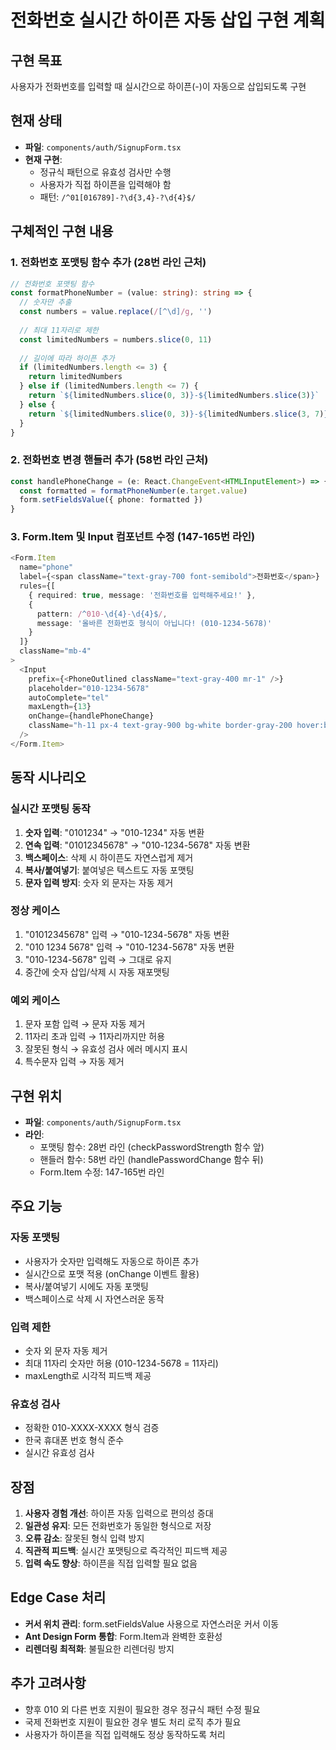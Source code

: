 # 전화번호 실시간 하이픈 자동 삽입 구현 계획

## 구현 목표
사용자가 전화번호를 입력할 때 실시간으로 하이픈(-)이 자동으로 삽입되도록 구현

## 현재 상태
- **파일**: `components/auth/SignupForm.tsx`
- **현재 구현**: 
  - 정규식 패턴으로 유효성 검사만 수행
  - 사용자가 직접 하이픈을 입력해야 함
  - 패턴: `/^01[016789]-?\d{3,4}-?\d{4}$/`

## 구체적인 구현 내용

### 1. 전화번호 포맷팅 함수 추가 (28번 라인 근처)
```typescript
// 전화번호 포맷팅 함수
const formatPhoneNumber = (value: string): string => {
  // 숫자만 추출
  const numbers = value.replace(/[^\d]/g, '')
  
  // 최대 11자리로 제한
  const limitedNumbers = numbers.slice(0, 11)
  
  // 길이에 따라 하이픈 추가
  if (limitedNumbers.length <= 3) {
    return limitedNumbers
  } else if (limitedNumbers.length <= 7) {
    return `${limitedNumbers.slice(0, 3)}-${limitedNumbers.slice(3)}`
  } else {
    return `${limitedNumbers.slice(0, 3)}-${limitedNumbers.slice(3, 7)}-${limitedNumbers.slice(7)}`
  }
}
```

### 2. 전화번호 변경 핸들러 추가 (58번 라인 근처)
```typescript
const handlePhoneChange = (e: React.ChangeEvent<HTMLInputElement>) => {
  const formatted = formatPhoneNumber(e.target.value)
  form.setFieldsValue({ phone: formatted })
}
```

### 3. Form.Item 및 Input 컴포넌트 수정 (147-165번 라인)
```typescript
<Form.Item
  name="phone"
  label={<span className="text-gray-700 font-semibold">전화번호</span>}
  rules={[
    { required: true, message: '전화번호를 입력해주세요!' },
    { 
      pattern: /^010-\d{4}-\d{4}$/, 
      message: '올바른 전화번호 형식이 아닙니다! (010-1234-5678)' 
    }
  ]}
  className="mb-4"
>
  <Input
    prefix={<PhoneOutlined className="text-gray-400 mr-1" />}
    placeholder="010-1234-5678"
    autoComplete="tel"
    maxLength={13}
    onChange={handlePhoneChange}
    className="h-11 px-4 text-gray-900 bg-white border-gray-200 hover:border-primary-400 focus:border-primary-600 rounded-soft transition-smooth"
  />
</Form.Item>
```

## 동작 시나리오

### 실시간 포맷팅 동작
1. **숫자 입력**: "0101234" → "010-1234" 자동 변환
2. **연속 입력**: "01012345678" → "010-1234-5678" 자동 변환  
3. **백스페이스**: 삭제 시 하이픈도 자연스럽게 제거
4. **복사/붙여넣기**: 붙여넣은 텍스트도 자동 포맷팅
5. **문자 입력 방지**: 숫자 외 문자는 자동 제거

### 정상 케이스
1. "01012345678" 입력 → "010-1234-5678" 자동 변환
2. "010 1234 5678" 입력 → "010-1234-5678" 자동 변환
3. "010-1234-5678" 입력 → 그대로 유지
4. 중간에 숫자 삽입/삭제 시 자동 재포맷팅

### 예외 케이스
1. 문자 포함 입력 → 문자 자동 제거
2. 11자리 초과 입력 → 11자리까지만 허용
3. 잘못된 형식 → 유효성 검사 에러 메시지 표시
4. 특수문자 입력 → 자동 제거

## 구현 위치
- **파일**: `components/auth/SignupForm.tsx`
- **라인**: 
  - 포맷팅 함수: 28번 라인 (checkPasswordStrength 함수 앞)
  - 핸들러 함수: 58번 라인 (handlePasswordChange 함수 뒤)
  - Form.Item 수정: 147-165번 라인

## 주요 기능

### 자동 포맷팅
- 사용자가 숫자만 입력해도 자동으로 하이픈 추가
- 실시간으로 포맷 적용 (onChange 이벤트 활용)
- 복사/붙여넣기 시에도 자동 포맷팅
- 백스페이스로 삭제 시 자연스러운 동작

### 입력 제한
- 숫자 외 문자 자동 제거
- 최대 11자리 숫자만 허용 (010-1234-5678 = 11자리)
- maxLength로 시각적 피드백 제공

### 유효성 검사
- 정확한 010-XXXX-XXXX 형식 검증
- 한국 휴대폰 번호 형식 준수
- 실시간 유효성 검사

## 장점
1. **사용자 경험 개선**: 하이픈 자동 입력으로 편의성 증대
2. **일관성 유지**: 모든 전화번호가 동일한 형식으로 저장
3. **오류 감소**: 잘못된 형식 입력 방지
4. **직관적 피드백**: 실시간 포맷팅으로 즉각적인 피드백 제공
5. **입력 속도 향상**: 하이픈을 직접 입력할 필요 없음

## Edge Case 처리
- **커서 위치 관리**: form.setFieldsValue 사용으로 자연스러운 커서 이동
- **Ant Design Form 통합**: Form.Item과 완벽한 호환성
- **리렌더링 최적화**: 불필요한 리렌더링 방지

## 추가 고려사항
- 향후 010 외 다른 번호 지원이 필요한 경우 정규식 패턴 수정 필요
- 국제 전화번호 지원이 필요한 경우 별도 처리 로직 추가 필요
- 사용자가 하이픈을 직접 입력해도 정상 동작하도록 처리